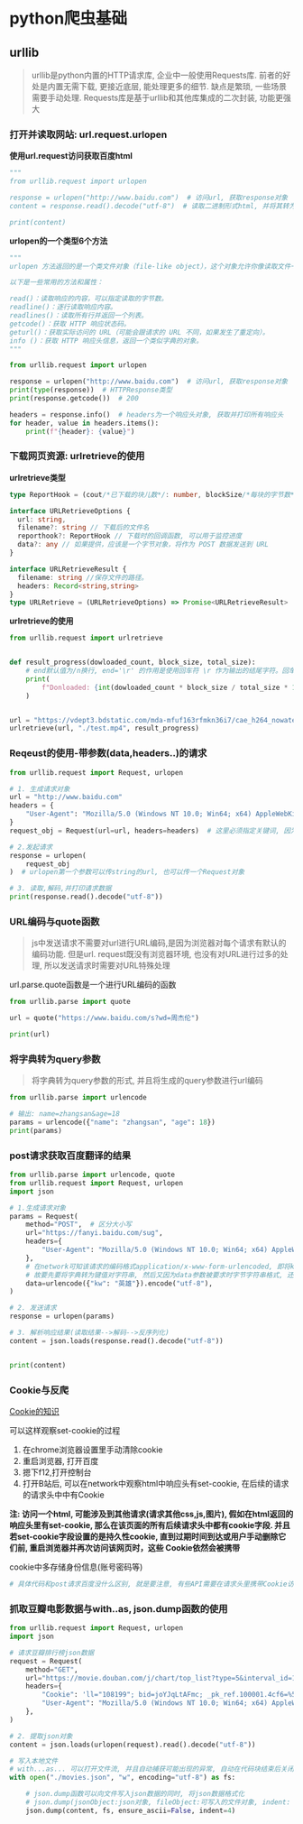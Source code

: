 # python爬虫基础
## urllib
> urllib是python内置的HTTP请求库, 企业中一般使用Requests库. 前者的好处是内置无需下载, 更接近底层, 能处理更多的细节.
> 缺点是繁琐, 一些场景需要手动处理. Requests库是基于urllib和其他库集成的二次封装, 功能更强大

### 打开并读取网站: url.request.urlopen
**使用url.request访问获取百度html**
```python
"""
from urllib.request import urlopen

response = urlopen("http://www.baidu.com")  # 访问url, 获取response对象
content = response.read().decode("utf-8")  # 读取二进制形式html, 并将其转为string

print(content)

```

**urlopen的一个类型6个方法**

```python
"""
urlopen 方法返回的是一个类文件对象（file-like object），这个对象允许你像读取文件一样读取 HTTP 响应内容。这个对象具有一些特定的方法和属性，用于获取 HTTP 响应的信息。

以下是一些常用的方法和属性：

read()：读取响应的内容，可以指定读取的字节数。
readline()：逐行读取响应内容。
readlines()：读取所有行并返回一个列表。
getcode()：获取 HTTP 响应状态码。
geturl()：获取实际访问的 URL（可能会跟请求的 URL 不同，如果发生了重定向）。
info ()：获取 HTTP 响应头信息，返回一个类似字典的对象。
"""

from urllib.request import urlopen

response = urlopen("http://www.baidu.com")  # 访问url, 获取response对象
print(type(response))  # HTTPResponse类型
print(response.getcode())  # 200

headers = response.info()  # headers为一个响应头对象, 获取并打印所有响应头
for header, value in headers.items():
    print(f"{header}: {value}")

```

### 下载网页资源: urlretrieve的使用

**urlretrieve类型**
```typescript
type ReportHook = (cout/*已下载的块儿数*/: number, blockSize/*每块的字节数*/: number, totalSize/*总字节数*/:number) => void

interface URLRetrieveOptions {
  url: string,
  filename?: string // 下载后的文件名
  reporthook?: ReportHook // 下载时的回调函数, 可以用于监控进度
  data?: any // 如果提供，应该是一个字节对象，将作为 POST 数据发送到 URL
}

interface URLRetrieveResult {
  filename: string //保存文件的路径。
  headers: Record<string,string>
}
type URLRetrieve = (URLRetrieveOptions) => Promise<URLRetrieveResult>
```

**urlretrieve的使用**
```python
from urllib.request import urlretrieve


def result_progress(dowloaded_count, block_size, total_size):
    # end默认值为/n换行, end='\r' 的作用是使用回车符 \r 作为输出的结尾字符。回车符 \r 会将光标移动到当前行的开头，而不换行。这意味着后续的输出会覆盖当前行的内容。
    print(
        f"Donloaded: {int(dowloaded_count * block_size / total_size * 100)}%", end="\r"
    )


url = "https://vdept3.bdstatic.com/mda-mfuf163rfmkn36i7/cae_h264_nowatermark/1624963807373246350/mda-mfuf163rfmkn36i7.mp4?v_from_s=hkapp-haokan-hbf&auth_key=1719986700-0-0-3e228fbf951dc8715b925045260484b0&bcevod_channel=searchbox_feed&pd=1&cr=0&cd=0&pt=3&logid=0300230982&vid=10554454971571011271&klogid=0300230982&abtest=101830_2-102148_1-17451_1-3000225_1"
urlretrieve(url, "./test.mp4", result_progress)

```

### Reqeust的使用-带参数(data,headers..)的请求

```python
from urllib.request import Request, urlopen

# 1. 生成请求对象
url = "http://www.baidu.com"
headers = {
    "User-Agent": "Mozilla/5.0 (Windows NT 10.0; Win64; x64) AppleWebKit/537.36 (KHTML, like Gecko) Chrome/126.0.0.0 Safari/537.36"
}
request_obj = Request(url=url, headers=headers)  # 这里必须指定关键词, 因为参数顺序不同

# 2.发起请求
response = urlopen(
    request_obj
)  # urlopen第一个参数可以传string的url, 也可以传一个Request对象

# 3. 读取,解码,并打印请求数据
print(response.read().decode("utf-8"))

```

### URL编码与quote函数
> js中发送请求不需要对url进行URL编码,是因为浏览器对每个请求有默认的编码功能. 但是url.
> request既没有浏览器环境, 也没有对URL进行过多的处理, 所以发送请求时需要对URL特殊处理 

url.parse.quote函数是一个进行URL编码的函数
```python
from urllib.parse import quote

url = quote("https://www.baidu.com/s?wd=周杰伦")

print(url)

```

### 将字典转为query参数
> 将字典转为query参数的形式, 并且将生成的query参数进行url编码

```python
from urllib.parse import urlencode

# 输出: name=zhangsan&age=18
params = urlencode({"name": "zhangsan", "age": 18})
print(params)

```

### post请求获取百度翻译的结果

```python
from urllib.parse import urlencode, quote
from urllib.request import Request, urlopen
import json

# 1.生成请求对象
params = Request(
    method="POST",  # 区分大小写
    url="https://fanyi.baidu.com/sug",
    headers={
        "User-Agent": "Mozilla/5.0 (Windows NT 10.0; Win64; x64) AppleWebKit/537.36 (KHTML, like Gecko) Chrome/126.0.0.0 Safari/537.36"
    },
    # 在network可知该请求的编码格式application/x-www-form-urlencoded, 即将key-value的键值对放在请求体传输
    # 故要先要将字典转为键值对字符串, 然后又因为data参数被要求时字节字符串格式, 还需要进行编码(注:python中编码就是将字符串转为字节字符串)
    data=urlencode({"kw": "英雄"}).encode("utf-8"),
)

# 2. 发送请求
response = urlopen(params)

# 3. 解析响应结果(读取结果-->解码-->反序列化)
content = json.loads(response.read().decode("utf-8"))


print(content)

```

### Cookie与反爬
[Cookie的知识](https://www.bilibili.com/video/BV1SL4y1i7ZL/?spm_id_from=333.337.search-card.all.click&vd_source=20bf77d62633a13b190b5fb3785b2e34)

可以这样观察set-cookie的过程

1. 在chrome浏览器设置里手动清除cookie
2. 重启浏览器, 打开百度
3. 摁下f12,打开控制台
4. 打开B站后, 可以在network中观察html中响应头有set-cookie, 在后续的请求的请求头中中有Cookie

**注: 访问一个html, 可能涉及到其他请求(请求其他css,js,图片), 假如在html返回的响应头里有set-cookie, 
那么在该页面的所有后续请求头中都有cookie字段. 并且若set-cookie字段设置的是持久性cookie,
直到过期时间到达或用户手动删除它们前, 重启浏览器并再次访问该网页时，这些 Cookie依然会被携带**

cookie中多存储身份信息(账号密码等)

```python
# 具体代码和post请求百度没什么区别, 就是要注意, 有些API需要在请求头里携带Cookie访问, 不带访问不通
```




### 抓取豆瓣电影数据与with..as, json.dump函数的使用

```python
from urllib.request import Request, urlopen
import json

# 请求豆瓣排行榜json数据
request = Request(
    method="GET",
    url="https://movie.douban.com/j/chart/top_list?type=5&interval_id=100%3A90&action=&start=0&limit=20",
    headers={
        "Cookie": 'll="108199"; bid=joYJqLtAFmc; _pk_ref.100001.4cf6=%5B%22%22%2C%22%22%2C1720010142%2C%22https%3A%2F%2Fwww.baidu.com%2Flink%3Furl%3DgeqoiqwgS4ibGjiAr8nYk3cLx8Q1HWuOlIQBnplGe7JI_elYLMCibOSJKSztGGOL%26wd%3D%26eqid%3D8a8432090076b0c50000000666854591%22%5D; _pk_id.100001.4cf6=bdafaa71f9526788.1720010142.; _pk_ses.100001.4cf6=1; __utma=30149280.1925336388.1720010142.1720010142.1720010142.1; __utmb=30149280.0.10.1720010142; __utmc=30149280; __utmz=30149280.1720010142.1.1.utmcsr=baidu|utmccn=(organic)|utmcmd=organic; __utma=223695111.953958908.1720010142.1720010142.1720010142.1; __utmb=223695111.0.10.1720010142; __utmc=223695111; __utmz=223695111.1720010142.1.1.utmcsr=baidu|utmccn=(organic)|utmcmd=organic; __yadk_uid=BxVw4c21gdefs9ixMeeF35TouPBfNMPp; ap_v=0,6.0; __gads=ID=bc3fcc74dca25807:T=1720010144:RT=1720010144:S=ALNI_MYALClZEvttEHotijTk5ybe2ylgyA; __gpi=UID=00000e711c3b870f:T=1720010144:RT=1720010144:S=ALNI_MajElrbN12fwkIO-TZmDpNq1RrNoA; __eoi=ID=5385e667ebffc925:T=1720010144:RT=1720010144:S=AA-AfjZKj-nXxGfGuqpcgM4vO36O; FCNEC=%5B%5B%22AKsRol9DOu7T43N5oXMqg1XKMyizjh143xpfZ-jVf-6Qsu8nZad2Tvvdk4n4JO80kVWakMtZhZkqoIYS1sOheX7OMubsC3Ov6ejvQccjWlgwo0j0JlUdrCGdCDJ7WskCSuc_26msUt1zV34cdKghyBFjYxz2vgArGw%3D%3D%22%5D%5D; _cc_id=c172068aa4674a2ecae791f749719777; panoramaId_expiry=1720096551300',
        "User-Agent": "Mozilla/5.0 (Windows NT 10.0; Win64; x64) AppleWebKit/537.36 (KHTML, like Gecko) Chrome/126.0.0.0 Safari/537.36",
    },
)

# 2. 提取json对象
content = json.loads(urlopen(request).read().decode("utf-8"))

# 写入本地文件
# with...as... 可以打开文件流, 并且自动捕获可能出现的异常, 自动在代码块结束后关闭文件流
with open("./movies.json", "w", encoding="utf-8") as fs:

    # json.dump函数可以向文件写入json数据的同时, 将json数据格式化
    # json.dump(jsonObject:json对象, fileObject:可写入的文件对象, indent: 缩进, ensure_ascii:设置成false可以正确显示汉字 )
    json.dump(content, fs, ensure_ascii=False, indent=4)

```
